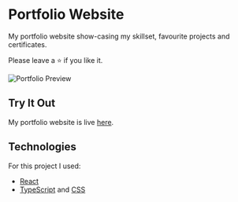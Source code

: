 # Portfolio Website
My portfolio website show-casing my skillset, favourite projects and certificates. 

Please leave a ⭐ if you like it.

![Portfolio Preview](./src/images/myp.png)

## Try It Out
My portfolio website is live [here](https://shivang-shuklaa.netlify.app/).


## Technologies
For this project I used:
- [React](https://reactjs.org/)
- [TypeScript](https://www.typescriptlang.org/) and [CSS](https://developer.mozilla.org/en-US/docs/Web/CSS)
